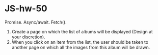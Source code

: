 # JS-hw-50

Promise. Async/await. Fetch().

1. Create a page on which the list of albums will be displayed (Design at your discretion).
2. When you click on an item from the list, the user should be taken to another page on which all the images from this album will be drawn.